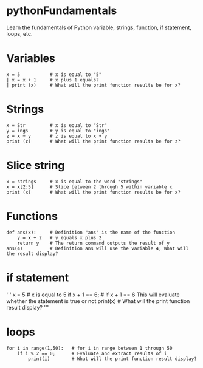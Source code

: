 # pythonFundamentals
Learn the fundamentals of Python variable, strings, function, if statement, loops, etc.

# Variables
```
x = 5           # x is equal to "5"
| x = x + 1     # x plus 1 equals?
| print (x)     # What will the print function results be for x?
```

# Strings
```
x = Str         # x is equal to "Str"
y = ings        # y is equal to "ings"
z = x + y       # z is equal to x + y
print (z)       # What will the print function results be for z?
```

# Slice string
```
x = strings     # x is equal to the word "strings"
x = x[2:5]      # Slice between 2 through 5 within variable x
print (x)       # What will the print function results be for x?
```

# Functions
```
def ans(x):     # Definition "ans" is the name of the function
    y = x + 2   # y equals x plus 2
    return y    # The return command outputs the result of y
ans(4)          # Definition ans will use the variable 4; What will the result display?
```

# if statement
'''
x = 5           # x is equal to 5
if x + 1 == 6;  # if x + 1 == 6 This will evaluate whether the statement is true or not
    print(x)    # What will the print function result display?
'''

# loops
```
for i in range(1,50):   # for i in range between 1 through 50
    if i % 2 == 0;      # Evaluate and extract results of i
        print(i)        # What will the print function result display?
```